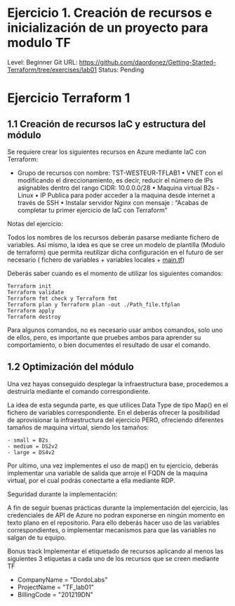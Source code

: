 # Ejercicio 1. Creación de recursos e inicialización de un proyecto para modulo TF

Level: Beginner
Git URL: https://github.com/daordonez/Getting-Started-Terraform/tree/exercises/lab01
Status: Pending

# Ejercicio Terraform 1

## 1.1 Creación de recursos IaC y estructura del módulo

Se requiere crear los siguientes recursos en Azure mediante IaC con Terraform:

- Grupo de recursos con nombre: TST-WESTEUR-TFLAB1
•	VNET con el modificando el direccionamiento, es decir, reducir el número de IPs asignables dentro del rango CIDR: 10.0.0.0/28
•	Maquina virtual B2s - Linux
•	IP Publica para poder acceder a la maquina desde internet a través de SSH
•	Instalar servidor Nginx con mensaje : “Acabas de completar tu primer ejercicio de IaC con Terraform”

Notas del ejercicio:

Todos los nombres de los recursos deberán pasarse mediante fichero de variables. Así mismo, la idea es que se cree un modelo de plantilla (Modulo de terraform) que permita reutilizar dicha configuración en el futuro de ser necesario ( fichero de variables + variables locales + [main.tf](http://main.tf/))

Deberás saber cuando es el momento de utilizar los siguientes comandos:

```
Terraform init
Terraform validate
Terraform fmt check y Terraform fmt
Terraform plan y Terraform plan -out ./Path_file.tfplan
Terraform apply
Terraform destroy
```

Para algunos comandos, no es necesario usar ambos comandos, solo uno de ellos, pero, es importante que pruebes ambos para aprender su comportamiento, o bien documentes el resultado de usar el comando.

## 1.2 Optimización del módulo

Una vez hayas conseguido desplegar la infraestructura base, procedemos a destruirla mediante el comando correspondiente.

La idea de esta segunda parte, es que utilices Data Type de tipo Map() en el fichero de variables correspondiente. En el deberás ofrecer la posibilidad de aprovisionar  la infraestructura del ejercicio PERO, ofreciendo diferentes tamaños de maquina virtual, siendo los tamaños:

```
- small = B2s
- medium = DS2v2
- large = DS4v2

```

Por ultimo, una vez implementes el uso de map() en tu ejercicio, deberás implementar una variable de salida que arroje el FQDN de la maquina virtual, por el cual podrás conectarte a ella mediante RDP.


Seguridad durante la implementación:

 A fin de seguir buenas prácticas durante la implementación del ejercicio, las credenciales de API de Azure no podran exponerse en ningún momento en texto plano en el repositorio. Para ello deberás hacer uso de las variables correspondientes, o implementar mecanismos para que las variables no salgan de tu equipo.

 Bonus track
 Implementar el etiquetado de recursos aplicando al menos las siguientes 3 etiquetas a cada uno de los recursos que se creen mediante TF
 - CompanyName = "DordoLabs"
 - ProjectName = "TF_lab01"
 - BillingCode = "201219DN"